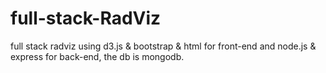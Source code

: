 # full-stack-RadViz
full stack radviz using d3.js &amp; bootstrap &amp; html  for front-end and node.js &amp; express for back-end, the db is mongodb.
